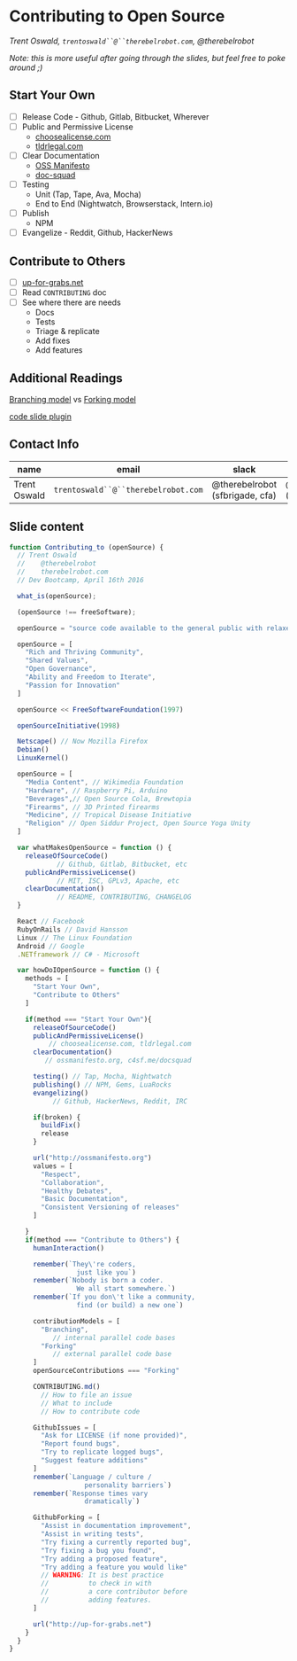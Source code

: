 # Contributing to Open Source
*Trent Oswald, `trentoswald``@``therebelrobot.com`, @therebelrobot*

*Note: this is more useful after going through the slides, but feel free to poke around ;)*

## Start Your Own

- [ ] Release Code - Github, Gitlab, Bitbucket, Wherever
- [ ] Public and Permissive License
  - [choosealicense.com](http://choosealicense.com)
  - [tldrlegal.com](http://tldrlegal.com)
- [ ] Clear Documentation
  - [OSS Manifesto](http://ossmanifesto.org/)
  - [doc-squad](http://c4sf.me/docsquad)
- [ ] Testing
  - Unit (Tap, Tape, Ava, Mocha)
  - End to End (Nightwatch, Browserstack, Intern.io)
- [ ] Publish
  - NPM
- [ ] Evangelize - Reddit, Github, HackerNews

## Contribute to Others

- [ ] [up-for-grabs.net](http://up-for-grabs.net)
- [ ] Read `CONTRIBUTING` doc
- [ ] See where there are needs
  - Docs
  - Tests
  - Triage & replicate
  - Add fixes
  - Add features

## Additional Readings

[Branching model](https://www.atlassian.com/git/tutorials/comparing-workflows/feature-branch-workflow) vs [Forking model](https://www.atlassian.com/git/tutorials/comparing-workflows/forking-workflow)

[code slide plugin](https://github.com/thejameskyle/spectacle-code-slide)

## Contact Info

name | email | slack | irc | github  
---- | ----- | ----- | --- | ------ 
Trent Oswald | `trentoswald``@``therebelrobot.com` | @therebelrobot (sfbrigade, cfa) | @therebelrobot (freenode) | https://github.com/therebelrobot

## Slide content

```js
function Contributing_to (openSource) {
  // Trent Oswald
  //    @therebelrobot
  //    therebelrobot.com
  // Dev Bootcamp, April 16th 2016

  what_is(openSource);

  (openSource !== freeSoftware);

  openSource = "source code available to the general public with relaxed or non-existent copyright restrictions";

  openSource = [
    "Rich and Thriving Community",
    "Shared Values",
    "Open Governance",
    "Ability and Freedom to Iterate",
    "Passion for Innovation"
  ]

  openSource << FreeSoftwareFoundation(1997)

  openSourceInitiative(1998)

  Netscape() // Now Mozilla Firefox
  Debian()
  LinuxKernel()

  openSource = [
    "Media Content", // Wikimedia Foundation
    "Hardware", // Raspberry Pi, Arduino
    "Beverages",// Open Source Cola, Brewtopia
    "Firearms", // 3D Printed firearms
    "Medicine", // Tropical Disease Initiative
    "Religion" // Open Siddur Project, Open Source Yoga Unity
  ]

  var whatMakesOpenSource = function () {
    releaseOfSourceCode()
            // Github, Gitlab, Bitbucket, etc
    publicAndPermissiveLicense()
            // MIT, ISC, GPLv3, Apache, etc
    clearDocumentation()
            // README, CONTRIBUTING, CHANGELOG
  }

  React // Facebook
  RubyOnRails // David Hansson
  Linux // The Linux Foundation
  Android // Google
  .NETframework // C# - Microsoft

  var howDoIOpenSource = function () {
    methods = [
      "Start Your Own",
      "Contribute to Others"
    ]

    if(method === "Start Your Own"){
      releaseOfSourceCode()
      publicAndPermissiveLicense()
          // choosealicense.com, tldrlegal.com
      clearDocumentation()
         // ossmanifesto.org, c4sf.me/docsquad

      testing() // Tap, Mocha, Nightwatch
      publishing() // NPM, Gems, LuaRocks
      evangelizing()
           // Github, HackerNews, Reddit, IRC

      if(broken) {
        buildFix()
        release
      }

      url("http://ossmanifesto.org")
      values = [
        "Respect",
        "Collaboration",
        "Healthy Debates",
        "Basic Documentation",
        "Consistent Versioning of releases"
      ]

    }
    if(method === "Contribute to Others") {
      humanInteraction()

      remember(`They\'re coders,
                 just like you`)
      remember(`Nobody is born a coder.
                 We all start somewhere.`)
      remember(`If you don\'t like a community,
                 find (or build) a new one`)

      contributionModels = [
        "Branching",
           // internal parallel code bases
        "Forking"
           // external parallel code base
      ]
      openSourceContributions === "Forking"

      CONTRIBUTING.md()
        // How to file an issue
        // What to include
        // How to contribute code

      GithubIssues = [
        "Ask for LICENSE (if none provided)",
        "Report found bugs",
        "Try to replicate logged bugs",
        "Suggest feature additions"
      ]
      remember(`Language / culture /
                   personality barriers`)
      remember(`Response times vary
                   dramatically`)

      GithubForking = [
        "Assist in documentation improvement",
        "Assist in writing tests",
        "Try fixing a currently reported bug",
        "Try fixing a bug you found",
        "Try adding a proposed feature",
        "Try adding a feature you would like"
        // WARNING: It is best practice
        //          to check in with
        //          a core contributor before
        //          adding features.
      ]

      url("http://up-for-grabs.net")
    }
  }
}
```
